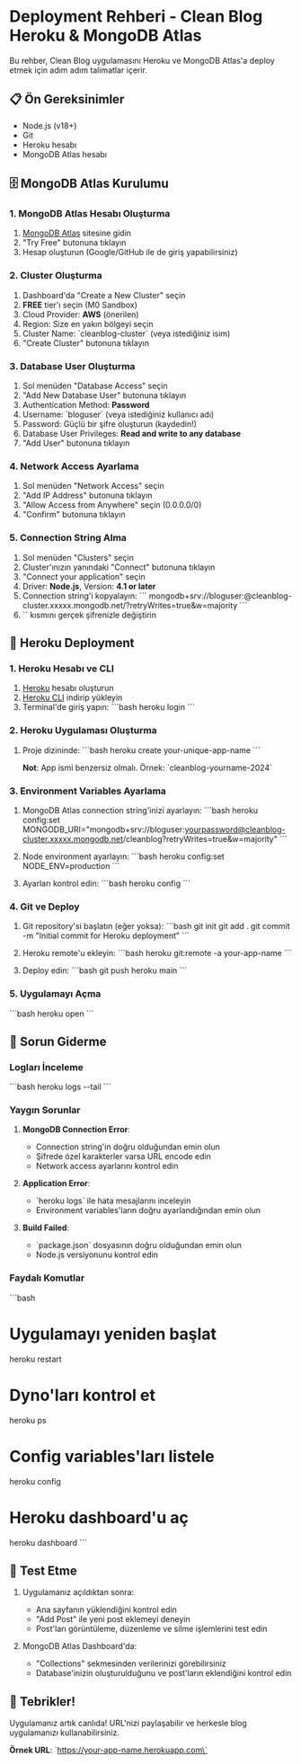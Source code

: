 # Deployment Rehberi - Clean Blog Heroku & MongoDB Atlas

Bu rehber, Clean Blog uygulamasını Heroku ve MongoDB Atlas'a deploy etmek için adım adım talimatlar içerir.

## 📋 Ön Gereksinimler

- Node.js (v18+)
- Git
- Heroku hesabı
- MongoDB Atlas hesabı

## 🗄️ MongoDB Atlas Kurulumu

### 1. MongoDB Atlas Hesabı Oluşturma

1. [MongoDB Atlas](https://www.mongodb.com/atlas) sitesine gidin
2. "Try Free" butonuna tıklayın
3. Hesap oluşturun (Google/GitHub ile de giriş yapabilirsiniz)

### 2. Cluster Oluşturma

1. Dashboard'da "Create a New Cluster" seçin
2. **FREE** tier'ı seçin (M0 Sandbox)
3. Cloud Provider: **AWS** (önerilen)
4. Region: Size en yakın bölgeyi seçin
5. Cluster Name: \`cleanblog-cluster\` (veya istediğiniz isim)
6. "Create Cluster" butonuna tıklayın

### 3. Database User Oluşturma

1. Sol menüden "Database Access" seçin
2. "Add New Database User" butonuna tıklayın
3. Authentication Method: **Password**
4. Username: \`bloguser\` (veya istediğiniz kullanıcı adı)
5. Password: Güçlü bir şifre oluşturun (kaydedin!)
6. Database User Privileges: **Read and write to any database**
7. "Add User" butonuna tıklayın

### 4. Network Access Ayarlama

1. Sol menüden "Network Access" seçin
2. "Add IP Address" butonuna tıklayın
3. "Allow Access from Anywhere" seçin (0.0.0.0/0)
4. "Confirm" butonuna tıklayın

### 5. Connection String Alma

1. Sol menüden "Clusters" seçin
2. Cluster'ınızın yanındaki "Connect" butonuna tıklayın
3. "Connect your application" seçin
4. Driver: **Node.js**, Version: **4.1 or later**
5. Connection string'i kopyalayın:
   \`\`\`
   mongodb+srv://bloguser:<password>@cleanblog-cluster.xxxxx.mongodb.net/?retryWrites=true&w=majority
   \`\`\`
6. \`<password>\` kısmını gerçek şifrenizle değiştirin

## 🚀 Heroku Deployment

### 1. Heroku Hesabı ve CLI

1. [Heroku](https://heroku.com) hesabı oluşturun
2. [Heroku CLI](https://devcenter.heroku.com/articles/heroku-cli) indirip yükleyin
3. Terminal'de giriş yapın:
   \`\`\`bash
   heroku login
   \`\`\`

### 2. Heroku Uygulaması Oluşturma

1. Proje dizininde:
   \`\`\`bash
   heroku create your-unique-app-name
   \`\`\`
   
   **Not**: App ismi benzersiz olmalı. Örnek: \`cleanblog-yourname-2024\`

### 3. Environment Variables Ayarlama

1. MongoDB Atlas connection string'inizi ayarlayın:
   \`\`\`bash
   heroku config:set MONGODB_URI="mongodb+srv://bloguser:yourpassword@cleanblog-cluster.xxxxx.mongodb.net/cleanblog?retryWrites=true&w=majority"
   \`\`\`

2. Node environment ayarlayın:
   \`\`\`bash
   heroku config:set NODE_ENV=production
   \`\`\`

3. Ayarları kontrol edin:
   \`\`\`bash
   heroku config
   \`\`\`

### 4. Git ve Deploy

1. Git repository'si başlatın (eğer yoksa):
   \`\`\`bash
   git init
   git add .
   git commit -m "Initial commit for Heroku deployment"
   \`\`\`

2. Heroku remote'u ekleyin:
   \`\`\`bash
   heroku git:remote -a your-app-name
   \`\`\`

3. Deploy edin:
   \`\`\`bash
   git push heroku main
   \`\`\`

### 5. Uygulamayı Açma

\`\`\`bash
heroku open
\`\`\`

## 🔧 Sorun Giderme

### Logları İnceleme

\`\`\`bash
heroku logs --tail
\`\`\`

### Yaygın Sorunlar

1. **MongoDB Connection Error**:
   - Connection string'in doğru olduğundan emin olun
   - Şifrede özel karakterler varsa URL encode edin
   - Network access ayarlarını kontrol edin

2. **Application Error**:
   - \`heroku logs\` ile hata mesajlarını inceleyin
   - Environment variables'ların doğru ayarlandığından emin olun

3. **Build Failed**:
   - \`package.json\` dosyasının doğru olduğundan emin olun
   - Node.js versiyonunu kontrol edin

### Faydalı Komutlar

\`\`\`bash
# Uygulamayı yeniden başlat
heroku restart

# Dyno'ları kontrol et
heroku ps

# Config variables'ları listele
heroku config

# Heroku dashboard'u aç
heroku dashboard
\`\`\`

## 📝 Test Etme

1. Uygulamanız açıldıktan sonra:
   - Ana sayfanın yüklendiğini kontrol edin
   - "Add Post" ile yeni post eklemeyi deneyin
   - Post'ları görüntüleme, düzenleme ve silme işlemlerini test edin

2. MongoDB Atlas Dashboard'da:
   - "Collections" sekmesinden verilerinizi görebilirsiniz
   - Database'inizin oluşturulduğunu ve post'ların eklendiğini kontrol edin

## 🎉 Tebrikler!

Uygulamanız artık canlıda! URL'nizi paylaşabilir ve herkesle blog uygulamanızı kullanabilirsiniz.

**Örnek URL**: \`https://your-app-name.herokuapp.com\` 